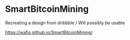 # SmartBitcoinMining
Recreating a design from dribbble / Will possibly be usable

https://wafis.github.io/SmartBitcoinMining/
